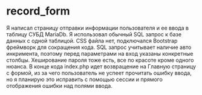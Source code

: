 # record_form

Я написал страницу отправки информации пользователя и ее ввода в таблицу СУБД MariaDb.
Я использовал обычный SQL запрос к базе данных с одной таблицой. CSS файла нет, подключался Bootstrap фреймворк для сокращения кода.
SQL запрос учитывает наличие авто инкримента, поэтому перед параметрами на вход указаны конкретные столбцы.
Хеширование пароля тоже есть, все по красоте кроме одного нюанса.
В конце кода index.php идет возвращение на Главную страницу с формой, из за чего пользователь не успеет прочитать ошибку ввода, но я планирую это исправить с помощью сессии и прямого отображения ошибки над полями ввода.
